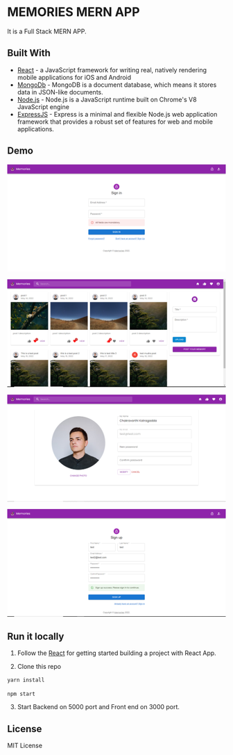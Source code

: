 # MEMORIES MERN APP

It is a Full Stack MERN APP.

## Built With

- [React](https://reactjs.org/docs/) - a JavaScript framework for writing real, natively rendering mobile applications for iOS and Android
- [MongoDb](https://www.mongodb.com/) - MongoDB is a document database, which means it stores data in JSON-like documents.
- [Node.js](https://nodejs.org/en/) - Node.js is a JavaScript runtime built on Chrome's V8 JavaScript engine
- [ExpressJS](https://expressjs.com/) - Express is a minimal and flexible Node.js web application framework that provides a robust set of features for web and mobile applications.

## Demo

![alt text](https://github.com/ChakravarthiChowdary/Memories-FrontEnd/blob/master/images/app1.PNG)

![alt text](https://github.com/ChakravarthiChowdary/Memories-FrontEnd/blob/master/images/app2.PNG)

![alt text](https://github.com/ChakravarthiChowdary/Memories-FrontEnd/blob/master/images/app3.PNG)

![alt text](https://github.com/ChakravarthiChowdary/Memories-FrontEnd/blob/master/images/app4.PNG)

## Run it locally

1. Follow the [React](https://reactjs.org/docs/getting-started.html) for getting started building a project with React App.

2. Clone this repo

```
yarn install

npm start
```

3. Start Backend on 5000 port and Front end on 3000 port.

## License

MIT License

